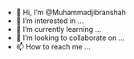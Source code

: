 - 👋 Hi, I’m @Muhammadjibranshah
- 👀 I’m interested in ...
- 🌱 I’m currently learning ...
- 💞️ I’m looking to collaborate on ...
- 📫 How to reach me ...

<!---
Muhammadjibranshah/Muhammadjibranshah is a ✨ special ✨ repository because its `README.md` (this file) appears on your GitHub profile.
You can click the Preview link to take a look at your changes.
--->
